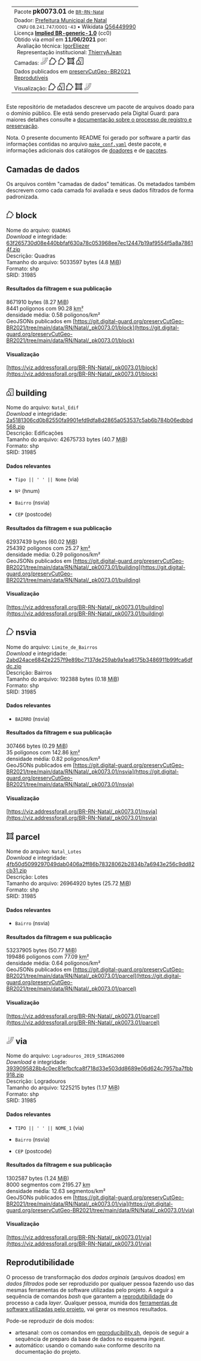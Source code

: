 <aside>
<table align="right" style="padding: 1em">
<tr><td>Pacote <big><b>pk0073.01</b></big> de <small><a target="_afacodes" title="Jurisdição" href="https://afa.codes/BR-RN-Natal">BR-RN-Natal</a></small>
</td></tr>
<tr><td>
Doador: <a rel="external" target="_doador" href="https://www.natal.rn.gov.br/">Prefeitura Municipal de Natal</a>
<br/>&nbsp; <small>CNPJ 08.241.747/0001-43</small> • Wikidata <a rel="external" target="_doador" title="link descritor Wikidata do doador" href="https://www.wikidata.org/wiki/Q56449990">Q56449990</a></small><br/>
Licença <a rel="external" target="_doador" href="https://git.digital-guard.org/licenses/blob/master/reports/implied-br-generic-v1.md"><b>Implied BR-generic-1.0</b></a> (cc0)<br/>
Obtido via <i>email</i> em <b>11/06/2021</b> por:
<br/>&nbsp; Avaliação técnica: <a rel="external" target="_gitPerson" title="usuário Git" href="https://github.com/IgorEliezer">IgorEliezer</a>
<br/>&nbsp; Representação institucional: <a rel="external" target="_gitPerson" title="usuário Git" href="https://github.com/ThierryAJean">ThierryAJean</a><br/>
</td></tr>
<tr><td>Camadas: <a title="via" href="#-via"><img src="https://raw.githubusercontent.com/digital-guard/preserv/main/docs/assets/layerIcon-via.png" alt="via" width="20"/></a> <a title="block" href="#-block"><img src="https://raw.githubusercontent.com/digital-guard/preserv/main/docs/assets/layerIcon-block.png" alt="block" width="20"/></a> <a title="nsvia" href="#-nsvia"><img src="https://raw.githubusercontent.com/digital-guard/preserv/main/docs/assets/layerIcon-nsvia.png" alt="nsvia" width="20"/></a> <a title="parcel" href="#-parcel"><img src="https://raw.githubusercontent.com/digital-guard/preserv/main/docs/assets/layerIcon-parcel.png" alt="parcel" width="20"/></a> <a title="building" href="#-building"><img src="https://raw.githubusercontent.com/digital-guard/preserv/main/docs/assets/layerIcon-building.png" alt="building" width="20"/></a> </td></tr>
<tr><td>Dados publicados em <a href="https://git.digital-guard.org/preservCutGeo-BR2021/tree/main/data/RN/Natal/_pk0073.01">preservCutGeo-BR2021</a><br/><a href="#reprodutibilidade">Reprodutíveis</a></td></tr>
<tr><td>Visualização: <a title="block" href="https://viz.addressforall.org/BR-RN-Natal/_pk0073.01/block"><img src="https://raw.githubusercontent.com/digital-guard/preserv/main/docs/assets/layerIcon-block.png" alt="block" width="20"/></a> <a title="building" href="https://viz.addressforall.org/BR-RN-Natal/_pk0073.01/building"><img src="https://raw.githubusercontent.com/digital-guard/preserv/main/docs/assets/layerIcon-building.png" alt="building" width="20"/></a> <a title="nsvia" href="https://viz.addressforall.org/BR-RN-Natal/_pk0073.01/nsvia"><img src="https://raw.githubusercontent.com/digital-guard/preserv/main/docs/assets/layerIcon-nsvia.png" alt="nsvia" width="20"/></a> <a title="parcel" href="https://viz.addressforall.org/BR-RN-Natal/_pk0073.01/parcel"><img src="https://raw.githubusercontent.com/digital-guard/preserv/main/docs/assets/layerIcon-parcel.png" alt="parcel" width="20"/></a> <a title="via" href="https://viz.addressforall.org/BR-RN-Natal/_pk0073.01/via"><img src="https://raw.githubusercontent.com/digital-guard/preserv/main/docs/assets/layerIcon-via.png" alt="via" width="20"/></a> </td></tr>
</table>
</aside>

<section>

Este repositório de metadados descreve um pacote de arquivos doado para o domínio público. Ele está sendo preservado pela Digital Guard: para maiores detalhes consulte a [documentação sobre o processo de registro e preservação](https://wiki.addressforall.org/doc/Documentação_Digital-guard).

Nota. O presente documento README foi gerado por software a partir das informações contidas no arquivo [`make_conf.yaml`](https://git.digital-guard.org/preserv-BR/blob/main/data/RN/Natal/_pk0073.01/make_conf.yaml) deste pacote, e informações adicionais dos catálogos de [doadores](https://git.digital-guard.org/preserv-BR/blob/main/data/donor.csv) e de [pacotes](https://git.digital-guard.org/preserv-BR/blob/main/data/donatedPack.csv).

# Camadas de dados

Os arquivos contêm "camadas de dados" temáticas. Os metadados também descrevem como cada camada foi avaliada e seus dados filtrados de forma padronizada.

## <img src="https://raw.githubusercontent.com/digital-guard/preserv/main/docs/assets/layerIcon-block.png" alt="block" width="20"/> block

Nome do arquivo: `QUADRAS`<br/>*Download* e integridade: [63f265730d08e440bbfaf630a78c053968ee7ec12447b19af9554f5a8a78614f.zip](http://dl.digital-guard.org/63f265730d08e440bbfaf630a78c053968ee7ec12447b19af9554f5a8a78614f.zip)<br/>Descrição: Quadras<br/>Tamanho do arquivo: 5033597 bytes (4.8 <abbr title="mebibyte">MiB</abbr>)<br/>Formato: shp<br/>SRID: 31985

#### Resultados da filtragem e sua publicação
8671910 bytes (8.27 <abbr title="mebibyte">MiB</abbr>)<br/>8441 polígonos com 90.28 <abbr title="quilômetros quadrados">km²</abbr><br/>densidade média: 0.58 polígonos/km²<br/>GeoJSONs publicados em [https://git.digital-guard.org/preservCutGeo-BR2021/tree/main/data/RN/Natal/_pk0073.01/block](https://git.digital-guard.org/preservCutGeo-BR2021/tree/main/data/RN/Natal/_pk0073.01/block)

#### Visualização
[https://viz.addressforall.org/BR-RN-Natal/_pk0073.01/block](https://viz.addressforall.org/BR-RN-Natal/_pk0073.01/block)
## <img src="https://raw.githubusercontent.com/digital-guard/preserv/main/docs/assets/layerIcon-building.png" alt="building" width="20"/> building

Nome do arquivo: `Natal_Edif`<br/>*Download* e integridade: [2a5181306cd0b82550fa9901efd9dfa8d2865a053537c5ab6b784b06edbbd568.zip](http://dl.digital-guard.org/2a5181306cd0b82550fa9901efd9dfa8d2865a053537c5ab6b784b06edbbd568.zip)<br/>Descrição: Edificações<br/>Tamanho do arquivo: 42675733 bytes (40.7 <abbr title="mebibyte">MiB</abbr>)<br/>Formato: shp<br/>SRID: 31985

#### Dados relevantes
* `Tipo || ' ' || Nome` (via)

* `Nº` (hnum)

* `Bairro` (nsvia)

* `CEP` (postcode)

#### Resultados da filtragem e sua publicação
62937439 bytes (60.02 <abbr title="mebibyte">MiB</abbr>)<br/>254392 polígonos com 25.27 <abbr title="quilômetros quadrados">km²</abbr><br/>densidade média: 0.29 polígonos/km²<br/>GeoJSONs publicados em [https://git.digital-guard.org/preservCutGeo-BR2021/tree/main/data/RN/Natal/_pk0073.01/building](https://git.digital-guard.org/preservCutGeo-BR2021/tree/main/data/RN/Natal/_pk0073.01/building)

#### Visualização
[https://viz.addressforall.org/BR-RN-Natal/_pk0073.01/building](https://viz.addressforall.org/BR-RN-Natal/_pk0073.01/building)
## <img src="https://raw.githubusercontent.com/digital-guard/preserv/main/docs/assets/layerIcon-nsvia.png" alt="nsvia" width="20"/> nsvia

Nome do arquivo: `Limite_de_Bairros`<br/>*Download* e integridade: [2abd24ace6842e2257f9e89bc7137de259ab9a1ea6175b3486911b99fca6dfdc.zip](http://dl.digital-guard.org/2abd24ace6842e2257f9e89bc7137de259ab9a1ea6175b3486911b99fca6dfdc.zip)<br/>Descrição: Bairros<br/>Tamanho do arquivo: 192388 bytes (0.18 <abbr title="mebibyte">MiB</abbr>)<br/>Formato: shp<br/>SRID: 31985

#### Dados relevantes
* `BAIRRO` (nsvia)

#### Resultados da filtragem e sua publicação
307466 bytes (0.29 <abbr title="mebibyte">MiB</abbr>)<br/>35 polígonos com 142.86 <abbr title="quilômetros quadrados">km²</abbr><br/>densidade média: 0.82 polígonos/km²<br/>GeoJSONs publicados em [https://git.digital-guard.org/preservCutGeo-BR2021/tree/main/data/RN/Natal/_pk0073.01/nsvia](https://git.digital-guard.org/preservCutGeo-BR2021/tree/main/data/RN/Natal/_pk0073.01/nsvia)

#### Visualização
[https://viz.addressforall.org/BR-RN-Natal/_pk0073.01/nsvia](https://viz.addressforall.org/BR-RN-Natal/_pk0073.01/nsvia)
## <img src="https://raw.githubusercontent.com/digital-guard/preserv/main/docs/assets/layerIcon-parcel.png" alt="parcel" width="20"/> parcel

Nome do arquivo: `Natal_Lotes`<br/>*Download* e integridade: [4fb50d5099297049dab0406a2ff86b78328062b2834b7a6943e256c9dd82cb31.zip](http://dl.digital-guard.org/4fb50d5099297049dab0406a2ff86b78328062b2834b7a6943e256c9dd82cb31.zip)<br/>Descrição: Lotes<br/>Tamanho do arquivo: 26964920 bytes (25.72 <abbr title="mebibyte">MiB</abbr>)<br/>Formato: shp<br/>SRID: 31985

#### Dados relevantes
* `Bairro` (nsvia)

#### Resultados da filtragem e sua publicação
53237905 bytes (50.77 <abbr title="mebibyte">MiB</abbr>)<br/>199486 polígonos com 77.09 <abbr title="quilômetros quadrados">km²</abbr><br/>densidade média: 0.64 polígonos/km²<br/>GeoJSONs publicados em [https://git.digital-guard.org/preservCutGeo-BR2021/tree/main/data/RN/Natal/_pk0073.01/parcel](https://git.digital-guard.org/preservCutGeo-BR2021/tree/main/data/RN/Natal/_pk0073.01/parcel)

#### Visualização
[https://viz.addressforall.org/BR-RN-Natal/_pk0073.01/parcel](https://viz.addressforall.org/BR-RN-Natal/_pk0073.01/parcel)
## <img src="https://raw.githubusercontent.com/digital-guard/preserv/main/docs/assets/layerIcon-via.png" alt="via" width="20"/> via

Nome do arquivo: `Logradouros_2019_SIRGAS2000`<br/>*Download* e integridade: [3939095828b4c0ec81efbcfca8f718d33e503dd8689e06d624c7957ba7fbb918.zip](http://dl.digital-guard.org/3939095828b4c0ec81efbcfca8f718d33e503dd8689e06d624c7957ba7fbb918.zip)<br/>Descrição: Logradouros<br/>Tamanho do arquivo: 1225215 bytes (1.17 <abbr title="mebibyte">MiB</abbr>)<br/>Formato: shp<br/>SRID: 31985

#### Dados relevantes
* `TIPO || ' ' || NOME_1` (via)

* `Bairro` (nsvia)

* `CEP` (postcode)

#### Resultados da filtragem e sua publicação
1302587 bytes (1.24 <abbr title="mebibyte">MiB</abbr>)<br/>8000 segmentos com 2195.27 <abbr title="quilômetros">km</abbr><br/>densidade média: 12.63 segmentos/km²<br/>GeoJSONs publicados em [https://git.digital-guard.org/preservCutGeo-BR2021/tree/main/data/RN/Natal/_pk0073.01/via](https://git.digital-guard.org/preservCutGeo-BR2021/tree/main/data/RN/Natal/_pk0073.01/via)

#### Visualização
[https://viz.addressforall.org/BR-RN-Natal/_pk0073.01/via](https://viz.addressforall.org/BR-RN-Natal/_pk0073.01/via)

</section>
<section>

# Reprodutibilidade

O processo de transformação dos *dados orginais* (arquivos doados) em *dados filtrados* pode ser reproduzido por qualquer pessoa fazendo uso das mesmas ferramentas de software utilizadas pelo projeto. A seguir a sequência de comandos *bash* que garantem a [reprodutibilidade](https://en.wikipedia.org/wiki/Reproducibility) do processo a cada *layer*. Qualquer pessoa, munida dos [ferramentas de software utilizadas pelo projeto](https://git.AddressForAll.org/suporte/blob/master/docs/pt/infra.md#ambientes-e-ferramentas-de-uso-geral), vai gerar os mesmos resultados.

Pode-se reproduzir de dois modos:
* artesanal: com os comandos em [reproducibility.sh](https://git.digital-guard.org/preserv-BR/blob/main/data/RN/Natal/_pk0073.01/reproducibility.sh), depois de seguir a sequência de preparo da base de dados no esquema *ingest*.
* automático: usando o comando `make` conforme descrito na documentação do projeto.

</section>

